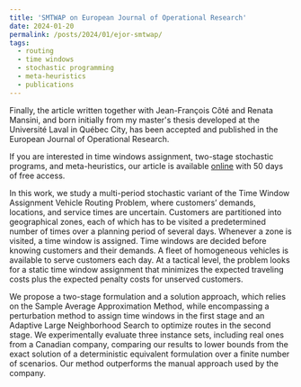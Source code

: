 ```yaml
---
title: 'SMTWAP on European Journal of Operational Research'
date: 2024-01-20
permalink: /posts/2024/01/ejor-smtwap/
tags:
  - routing
  - time windows
  - stochastic programming
  - meta-heuristics
  - publications
---
```


Finally, the article written together with Jean-François Côté and Renata Mansini, and born initially from my master's thesis developed at the Université Laval in Québec City, has been accepted and published in the European Journal of Operational Research.

If you are interested in time windows assignment, two-stage stochastic programs, and meta-heuristics, our article is available [online](https://doi.org/10.1016/j.ejor.2024.01.021) with 50 days of free access.

In this work, we study a multi-period stochastic variant of the Time Window Assignment Vehicle Routing Problem, where customers’ demands, locations, and service times are uncertain. Customers are partitioned into geographical zones, each of which has to be visited a predetermined number of times over a planning period of several days. Whenever a zone is visited, a time window is assigned. Time windows are decided before knowing customers and their demands. A fleet of homogeneous vehicles is available to serve customers each day. At a tactical level, the problem looks for a static time window assignment that minimizes the expected traveling costs plus the expected penalty costs for unserved customers.

We propose a two-stage formulation and a solution approach, which relies on the Sample Average Approximation Method, while encompassing a perturbation method to assign time windows in the first stage and an Adaptive Large Neighborhood Search to optimize routes in the second stage. We experimentally evaluate three instance sets, including real ones from a Canadian company, comparing our results to lower bounds from the exact solution of a deterministic equivalent formulation over a finite number of scenarios. Our method outperforms the manual approach used by the company.
